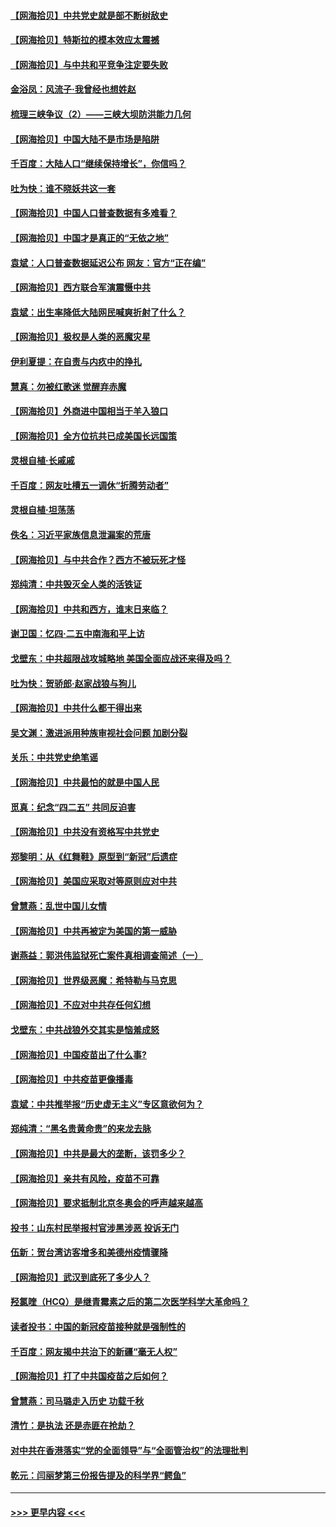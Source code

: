 #### [【网海拾贝】中共党史就是部不断树敌史](../pages/nsc993/n12932844.md?t=05090002) 
#### [【网海拾贝】特斯拉的模本效应太震撼](../pages/nsc993/n12925626.md?t=05090002) 
#### [【网海拾贝】与中共和平竞争注定要失败](../pages/nsc993/n12923326.md?t=05090002) 
#### [金浴凤：风流子‧我曾经也想姓赵](../pages/nsc993/n12920911.md?t=05090002) 
#### [梳理三峡争议（2）——三峡大坝防洪能力几何](../pages/nsc993/n12920173.md?t=05090002) 
#### [【网海拾贝】中国大陆不是市场是陷阱](../pages/nsc993/n12920143.md?t=05090002) 
#### [千百度：大陆人口“继续保持增长”，你信吗？](../pages/nsc993/n12918946.md?t=05090002) 
#### [吐为快：谁不晓妖共这一套](../pages/nsc993/n12918941.md?t=05090002) 
#### [【网海拾贝】中国人口普查数据有多难看？](../pages/nsc993/n12917822.md?t=05090002) 
#### [【网海拾贝】中国才是真正的“无依之地”](../pages/nsc993/n12915845.md?t=05090002) 
#### [袁斌：人口普查数据延迟公布 网友：官方“正在编”](../pages/nsc993/n12915748.md?t=05090002) 
#### [【网海拾贝】西方联合军演震慑中共](../pages/nsc993/n12913466.md?t=05090002) 
#### [袁斌：出生率降低大陆网民喊爽折射了什么？](../pages/nsc993/n12913365.md?t=05090002) 
#### [【网海拾贝】极权是人类的恶魔灾星](../pages/nsc993/n12910697.md?t=05090002) 
#### [伊利夏提：在自责与内疚中的挣扎](../pages/nsc993/n12910493.md?t=05090002) 
#### [慧真：勿被红歌迷 觉醒弃赤魔](../pages/nsc993/n12910485.md?t=05090002) 
#### [【网海拾贝】外商进中国相当于羊入狼口](../pages/nsc993/n12908274.md?t=05090002) 
#### [【网海拾贝】全方位抗共已成美国长远国策](../pages/nsc993/n12906878.md?t=05090002) 
#### [灵根自植‧长戚戚](../pages/nsc993/n12905585.md?t=05090002) 
#### [千百度：网友吐槽五一调休“折腾劳动者”](../pages/nsc993/n12905934.md?t=05090002) 
#### [灵根自植‧坦荡荡](../pages/nsc993/n12905562.md?t=05090002) 
#### [佚名：习近平家族信息泄漏案的荒唐](../pages/nsc993/n12904705.md?t=05090002) 
#### [【网海拾贝】与中共合作？西方不被玩死才怪](../pages/nsc993/n12903873.md?t=05090002) 
#### [郑纯清：中共毁灭全人类的活铁证](../pages/nsc993/n12903785.md?t=05090002) 
#### [【网海拾贝】中共和西方，谁末日来临？](../pages/nsc993/n12903482.md?t=05090002) 
#### [谢卫国：忆四‧二五中南海和平上访](../pages/nsc993/n12902192.md?t=05090002) 
#### [戈壁东：中共超限战攻城略地 美国全面应战还来得及吗？](../pages/nsc993/n12902297.md?t=05090002) 
#### [吐为快：贺骄郎‧赵家战狼与狗儿](../pages/nsc993/n12902280.md?t=05090002) 
#### [【网海拾贝】中共什么都干得出来](../pages/nsc993/n12897500.md?t=05090002) 
#### [吴文渊：激进派用种族审视社会问题 加剧分裂](../pages/nsc993/n12893881.md?t=05090002) 
#### [关乐：中共党史绝笔谣](../pages/nsc993/n12897270.md?t=05090002) 
#### [【网海拾贝】中共最怕的就是中国人民](../pages/nsc993/n12894705.md?t=05090002) 
#### [觅真：纪念“四二五” 共同反迫害](../pages/nsc993/n12894553.md?t=05090002) 
#### [【网海拾贝】中共没有资格写中共党史](../pages/nsc993/n12892231.md?t=05090002) 
#### [郑黎明：从《红舞鞋》原型到“新冠”后遗症](../pages/nsc993/n12890469.md?t=05090002) 
#### [【网海拾贝】美国应采取对等原则应对中共](../pages/nsc993/n12889176.md?t=05090002) 
#### [曾慧燕：乱世中国儿女情](../pages/nsc993/n12887931.md?t=05090002) 
#### [【网海拾贝】中共再被定为美国的第一威胁](../pages/nsc993/n12887580.md?t=05090002) 
#### [谢燕益：郭洪伟监狱死亡案件真相调查简述（一）](../pages/nsc993/n12885648.md?t=05090002) 
#### [【网海拾贝】世界级恶魔：希特勒与马克思](../pages/nsc993/n12884062.md?t=05090002) 
#### [【网海拾贝】不应对中共存任何幻想](../pages/nsc993/n12881460.md?t=05090002) 
#### [戈壁东：中共战狼外交其实是恼羞成怒](../pages/nsc993/n12880392.md?t=05090002) 
#### [【网海拾贝】中国疫苗出了什么事?](../pages/nsc993/n12879124.md?t=05090002) 
#### [【网海拾贝】中共疫苗更像播毒](../pages/nsc993/n12876631.md?t=05090002) 
#### [袁斌：中共推举报“历史虚无主义”专区意欲何为？](../pages/nsc993/n12876530.md?t=05090002) 
#### [郑纯清：“黑名贵黄命贵”的来龙去脉](../pages/nsc993/n12875589.md?t=05090002) 
#### [【网海拾贝】中共是最大的垄断，该罚多少？](../pages/nsc993/n12874006.md?t=05090002) 
#### [【网海拾贝】亲共有风险，疫苗不可靠](../pages/nsc993/n12872224.md?t=05090002) 
#### [【网海拾贝】要求抵制北京冬奥会的呼声越来越高](../pages/nsc993/n12868962.md?t=05090002) 
#### [投书：山东村民举报村官涉黑涉恶 投诉无门](../pages/nsc993/n12869726.md?t=05090002) 
#### [伍新：贺台湾访客增多和美德州疫情骤降](../pages/nsc993/n12865651.md?t=05090002) 
#### [【网海拾贝】武汉到底死了多少人？](../pages/nsc993/n12863707.md?t=05090002) 
#### [羟氯喹（HCQ）是继青霉素之后的第二次医学科学大革命吗？](../pages/nsc993/n12638564.md?t=05090002) 
#### [读者投书：中国的新冠疫苗接种就是强制性的](../pages/nsc993/n12859932.md?t=05090002) 
#### [千百度：网友揭中共治下的新疆“毫无人权”](../pages/nsc993/n12858385.md?t=05090002) 
#### [【网海拾贝】打了中共国疫苗之后如何？](../pages/nsc993/n12857866.md?t=05090002) 
#### [曾慧燕：司马璐走入历史 功载千秋](../pages/nsc993/n12856996.md?t=05090002) 
#### [清竹：是执法 还是赤匪在抢劫？](../pages/nsc993/n12856952.md?t=05090002) 
#### [对中共在香港落实“党的全面领导”与“全面管治权”的法理批判](../pages/nsc993/n12856929.md?t=05090002) 
#### [乾元：闫丽梦第三份报告提及的科学界“鳄鱼”](../pages/nsc993/n12855985.md?t=05090002) 

----
#### [ >>> 更早内容 <<< ](../indexes/nsc993-earlier.md)
